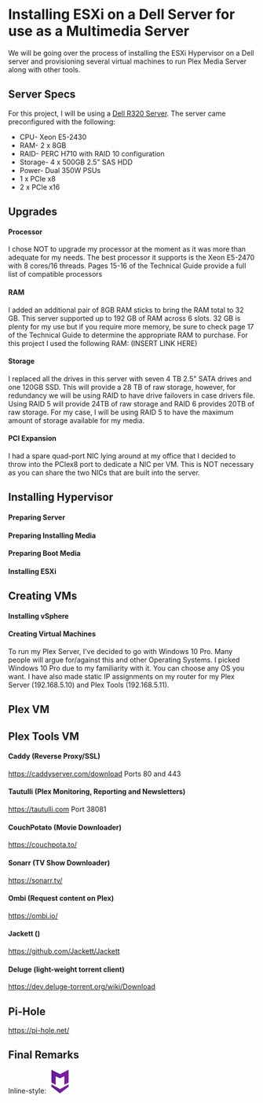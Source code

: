 # Installing ESXi on a Dell Server for use as a Multimedia Server
We will be going over the process of installing the ESXi Hypervisor on a Dell  server and provisioning several virtual machines to run Plex Media Server along with other tools.

## Server Specs
For this project, I will be using a [Dell R320 Server](https://cdn.cnetcontent.com/2b/d0/2bd0225a-38b9-4b41-9a43-85ea38a463a5.pdf "Technical Guide"). The server came preconfigured with the following:
  * CPU- Xeon E5-2430
  * RAM- 2 x 8GB
  * RAID- PERC H710 with RAID 10 configuration
  * Storage- 4 x 500GB 2.5" SAS HDD
  * Power- Dual 350W PSUs
  * 1 x PCIe x8
  * 2 x PCIe x16

## Upgrades
#### Processor
I chose NOT to upgrade my processor at the moment as it was more than adequate for my needs. The best processor it supports is the Xeon E5-2470 with 8 cores/16 threads. Pages 15-16 of the Technical Guide provide a full list of compatible processors

#### RAM
I added an additional pair of 8GB RAM sticks to bring the RAM total to 32 GB. This server supported up to 192 GB of RAM across 6 slots. 32 GB is plenty for my use but if you require more memory, be sure to check page 17 of the Technical Guide to determine the appropriate RAM to purchase.
For this project I used the following RAM: (INSERT LINK HERE)

#### Storage
I replaced all the drives in this server with seven 4 TB 2.5" SATA drives and one 120GB SSD. This will provide a 28 TB of raw storage, however, for redundancy we will be using RAID to have drive failovers in case drivers file. Using RAID 5 will provide 24TB of raw storage and RAID 6 provides 20TB of raw storage. For my case, I will be using RAID 5 to have the maximum amount of storage available for my media.

#### PCI Expansion
I had a spare quad-port NIC lying around at my office that I decided to throw into the PCIex8 port to dedicate a NIC per VM. This is NOT necessary as you can share the two NICs that are built into the server.

## Installing Hypervisor
#### Preparing Server
#### Preparing Installing Media
#### Preparing Boot Media
#### Installing ESXi

## Creating VMs
#### Installing vSphere
#### Creating Virtual Machines
To run my Plex Server, I've decided to go with Windows 10 Pro. Many people will argue for/against this and other Operating Systems. I picked Windows 10 Pro due to my familiarity with it. You can choose any OS you want. I have also made static IP assignments on my router for my Plex Server (192.168.5.10) and Plex Tools (192.168.5.11). 


## Plex VM


## Plex Tools VM
#### Caddy (Reverse Proxy/SSL)
https://caddyserver.com/download
Ports 80 and 443
#### Tautulli (Plex Monitoring, Reporting and Newsletters)
https://tautulli.com
Port 38081
#### CouchPotato (Movie Downloader)
https://couchpota.to/
#### Sonarr (TV Show Downloader)
https://sonarr.tv/
#### Ombi (Request content on Plex)
https://ombi.io/
#### Jackett ()
https://github.com/Jackett/Jackett
#### Deluge (light-weight torrent client)
https://dev.deluge-torrent.org/wiki/Download

## Pi-Hole
https://pi-hole.net/

## Final Remarks

Inline-style: 
![alt text](https://github.com/adam-p/markdown-here/raw/master/src/common/images/icon48.png "Logo Title Text 1")
